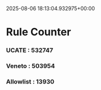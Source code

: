 2025-08-06 18:13:04.932975+00:00
# Rule Counter 
 ### UCATE : 532747

 ### Veneto : 503954

 ### Allowlist : 13930
